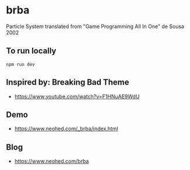 # brba

Particle System translated from "Game Programming All In One" de Sousa 2002 

## To run locally

``npm run dev``

## Inspired by: Breaking Bad Theme
* https://www.youtube.com/watch?v=F1HNuAE9WdU

## Demo
* https://www.neohed.com/_brba/index.html

## Blog
* https://www.neohed.com/brba

